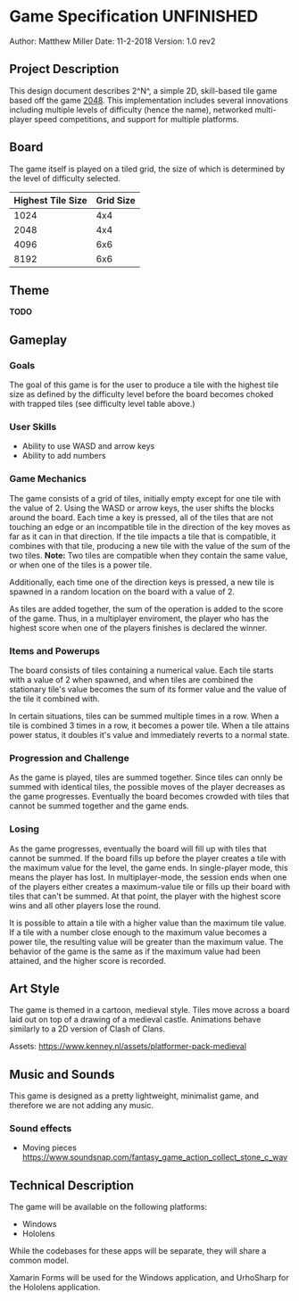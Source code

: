 # Game Specification UNFINISHED
Author: Matthew Miller
Date: 11-2-2018
Version: 1.0 rev2

## Project Description
This design document describes 2^N^, a simple 2D, skill-based tile game based off the game [2048](https://play2048.co/).  This implementation includes several innovations including multiple levels of difficulty (hence the name), networked multi-player speed competitions, and support for multiple platforms.

## Board
The game itself is played on a tiled grid, the size of which is determined by the level of difficulty selected.

| Highest Tile Size | Grid Size |
|-------------------|-----------|
| 1024              | 4x4       |
| 2048              | 4x4       |
| 4096              | 6x6       |
| 8192              | 6x6       |

## Theme
**TODO**
## Gameplay

### Goals
The goal of this game is for the user to produce a tile with the highest tile size as defined by the difficulty level before the board becomes choked with trapped tiles (see difficulty level table above.)

### User Skills
* Ability to use WASD and arrow keys
* Ability to add numbers

### Game Mechanics
The game consists of a grid of tiles, initially empty except for one tile with the value of 2.  Using the WASD or arrow keys, the user shifts the blocks around the board.  Each time a key is pressed, all of the tiles that are not touching an edge or an incompatible tile in the direction of the key moves as far as it can in that direction.  If the tile impacts a tile that is compatible, it combines with that tile, producing a new tile with the value of the sum of the two tiles.  **Note:** Two tiles are compatible when they contain the same value, or when one of the tiles is a power tile.

Additionally, each time one of the direction keys is pressed, a new tile is spawned in a random location on the board with a value of 2.

As tiles are added together, the sum of the operation is added to the score of the game.  Thus, in a multiplayer enviroment, the player who has the highest score when one of the players finishes is declared the winner.

### Items and Powerups
The board consists of tiles containing a numerical value.  Each tile starts with a value of 2 when spawned, and when tiles are combined the stationary tile's value becomes the sum of its former value and the value of the tile it combined with.

In certain situations, tiles can be summed multiple times in a row.  When a tile is combined 3 times in a row, it becomes a power tile.  When a tile attains power status, it doubles it's value and immediately reverts to a normal state.

### Progression and Challenge
As the game is played, tiles are summed together.  Since tiles can onnly be summed with identical tiles, the possible moves of the player decreases as the game progresses.  Eventually the board becomes crowded with tiles that cannot be summed together and the game ends.

### Losing
As the game progresses, eventually the board will fill up with tiles that cannot be summed.  If the board fills up before the player creates a tile with the maximum value for the level, the game ends.  In single-player mode, this means the player has lost.  In multiplayer-mode, the session ends when one of the players either creates a maximum-value tile or fills up their board with tiles that can't be summed.  At that point, the player with the highest score wins and all other players lose the round.

It is possible to attain a tile with a higher value than the maximum tile value.  If a tile with a number close enough to the maximum value becomes a power tile, the resulting value will be greater than the maximum value.  The behavior of the game is the same as if the maximum value had been attained, and the higher score is recorded.

## Art Style
The game is themed in a cartoon, medieval style.  Tiles move across a board laid out on top of a drawing of a medieval castle.  Animations behave similarly to a 2D version of Clash of Clans.

Assets: https://www.kenney.nl/assets/platformer-pack-medieval

## Music and Sounds
This game is designed as a pretty lightweight, minimalist game, and therefore we are not adding any music.

### Sound effects
* Moving pieces https://www.soundsnap.com/fantasy_game_action_collect_stone_c_wav

## Technical Description
The game will be available on the following platforms:
* Windows
* Hololens

While the codebases for these apps will be separate, they will share a common model.  

Xamarin Forms will be used for the Windows application, and UrhoSharp for the Hololens application.


<!--stackedit_data:
eyJoaXN0b3J5IjpbMTU3MTc3MTcxMCwyMDcxNjYzNTI5LDIxOT
U1MjA0NywxODM3MTQ0OTU1LC0xODgzMjQ3MTQ0LC0xMDAzOTAx
NDY2LDI2MDA2MTM0NywtODYwNjA1NzE5LDI2NDIzMDA1NiwtNz
UzODMxNDYxLC0xNjE4MjQzMDAzLC02OTQ3NjU1OTAsLTEzMzE2
MTMyNzYsLTExMzMwNjgxMywyMDM3NjU0MDc3LC0xMTA0NDkyOD
MzLDQyMDEyMjk4NiwtMTg4NzM2MjI4MiwtMTUzMDUwMDYwNiwy
Mjc1OTc1NDBdfQ==
-->